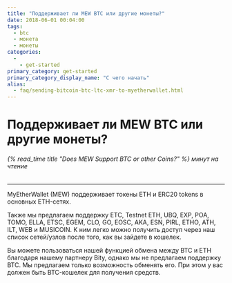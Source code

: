 ```yaml
---
title: "Поддерживает ли MEW BTC или другие монеты?"
date: 2018-06-01 00:04:00
tags:
  - btc
  - монета
  - монеты
categories:
  - 
    - get-started
primary_category: get-started
primary_category_display_name: "С чего начать"
alias:
  - faq/sending-bitcoin-btc-ltc-xmr-to-myetherwallet.html
---
```


# __Поддерживает ли MEW BTC или другие монеты?__
###### {% read_time title "Does MEW Support BTC or other Coins?" %} минут на чтение
***

MyEtherWallet (MEW) поддерживает токены ETH и ERC20 tokens в основных ETH-сетях.

Также мы предлагаем поддержку ETC, Testnet ETH, UBQ, EXP, POA, TOMO, ELLA, ETSC, EGEM, CLO, GO, EOSC, AKA, ESN, PIRL, ETHO, ATH, ILT, WEB и MUSICOIN. К ним легко можно получить доступ через наш список сетей/узлов после того, как вы зайдете в кошелек.

Вы можете пользоваться нашей функцией обмена между BTC и ETH благодаря нашему партнеру Bity, однако мы не предлагаем поддержку BTC. Мы предлагаем только возможность обменять его. При этом у вас должен быть BTC-кошелек для получения средств. 
